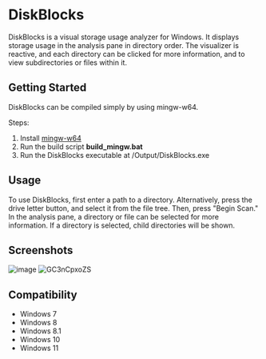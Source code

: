 # DiskBlocks

DiskBlocks is a visual storage usage analyzer for Windows. It displays storage usage in the analysis pane in directory order. The visualizer is reactive, and each directory can be clicked for more information, and to view subdirectories or files within it.

## Getting Started

DiskBlocks can be compiled simply by using mingw-w64.

Steps:
1. Install [mingw-w64](https://www.mingw-w64.org/)
2. Run the build script **build_mingw.bat**
3. Run the DiskBlocks executable at /Output/DiskBlocks.exe

## Usage

To use DiskBlocks, first enter a path to a directory. Alternatively, press the drive letter button, and select it from the file tree. Then, press "Begin Scan."
In the analysis pane, a directory or file can be selected for more information. If a directory is selected, child directories will be shown.

## Screenshots
![image](https://github.com/user-attachments/assets/171204b3-394a-49e2-9f35-ee163a32bc27)
![GC3nCpxoZS](https://github.com/user-attachments/assets/1cd04a35-bbf3-4c70-a169-0384f0300605)

## Compatibility

* Windows 7
* Windows 8
* Windows 8.1
* Windows 10
* Windows 11

